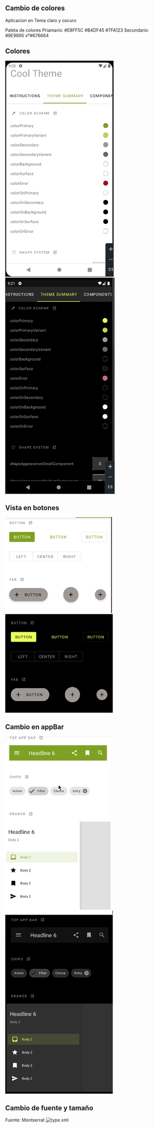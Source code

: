 ## Cambio de colores 
Aplicacion en Tema claro y oscuro

Paleta de colores 
Priamario:  #E8FF5C    #B4DF45   #7FA123
Secundario: #9E9895    xº#676664

## Colores
![color.xml](img/colors.png) 
![color.xml](img/colorsDK.png)

## Vista en botones
![color.xml](img/buttonFab.png)
![color.xml](img/buttonFabDK.png)

## Cambio en appBar
![color.xml](img/appBar.png) 
(![color.xml](img/appBarDK.png)


## Cambio de fuente y tamaño 
Fuente: Montserrat
![type.xml](img/FontSize.png)
